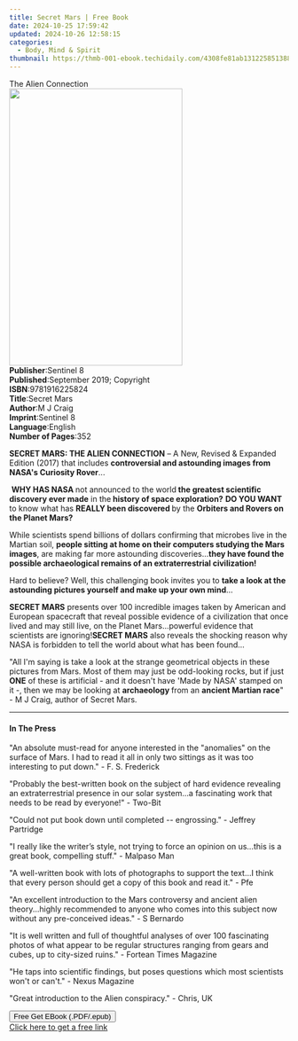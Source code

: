```yaml
---
title: Secret Mars | Free Book
date: 2024-10-25 17:59:42
updated: 2024-10-26 12:58:15
categories:
  - Body, Mind & Spirit
thumbnail: https://thmb-001-ebook.techidaily.com/4308fe81ab131225851388ad1a46a3f72d6cb88b6b4b76b7f20c314a11cf60d2.jpg
---
```

<main id="book-container">
  <div class="flex flex-col">
    <div class="book-brief flex-1 py-6 px-4 sm:p-6 md:py-10 md:px-8">
      <!-- brief-->
      <div class="book-brief-main">The Alien Connection</div>
    </div>
    <div
      class="book-meta-info flex-1 grid gap-4 col-start-1 col-end-3 row-start-1 sm:mb-6 sm:grid-cols-4 lg:gap-6 lg:col-start-2 lg:row-end-6 lg:row-span-6 lg:mb-0"
    >
      <div
        class="book-meta-info-left place-content-center mt-4 p-4 text-sm leading-6 col-start-2 col-span-2 dark:text-slate-400"
      >
        <img
          class="w-full h-500 object-cover rounded-lg sm:h-255 sm:col-span-2 lg:col-span-full"
          src="https://img-001-ebook.techidaily.com/2478659b368d3fae6db5b207a3845dadf2e5b9721dcb45066551976d384703c1.jpg"
          alt=""
          width="312"
          height="500"
        />
      </div>
      <div
        class="book-meta-info-right mt-2 col-start-1 row-start-2 col-span-3 self-center"
      >
        <!-- meta data  -->
        <div class="flex flex-col px-4 md:px-8">
          <div class="flex-1">
            <strong>Publisher</strong>:<span class="px-2">Sentinel 8</span>
          </div>
          <div class="flex-1">
            <strong>Published</strong>:<span class="px-2"
              >September 2019; Copyright</span
            >
          </div>
          <div class="flex-1">
            <strong>ISBN</strong>:<span class="px-2">9781916225824</span>
          </div>
          <div class="flex-1">
            <strong>Title</strong>:<span class="px-2">Secret Mars</span>
          </div>
          <div class="flex-1">
            <strong>Author</strong>:<span class="px-2">M J Craig</span>
          </div>
          <div class="flex-1">
            <strong>Imprint</strong>:<span class="px-2">Sentinel 8</span>
          </div>
          <div class="flex-1">
            <strong>Language</strong>:<span class="px-2">English</span>
          </div>
          <div class="flex-1">
            <strong>Number of Pages</strong>:<span class="px-2">352</span>
          </div>
        </div>
      </div>
    </div>
    <div class="book-description flex-1 py-6 px-4 sm:p-6 md:py-10 md:px-8">
      <div class="book-description-main">
        <div accordion-content="" id="description">
          <p>
            <strong>SECRET MARS: THE ALIEN CONNECTION</strong> – A New, Revised
            &amp; Expanded Edition (2017) that includes
            <strong
              >controversial and astounding images from NASA's Curiosity
              Rover</strong
            >...
          </p>
          &nbsp;<strong>WHY HAS NASA </strong>not announced to the world<strong>
            the greatest scientific discovery ever made</strong
          >
          in the<strong> history of space exploration?</strong>&nbsp;<strong
            >DO YOU WANT</strong
          >
          to know what has <strong>REALLY been discovered </strong>by the
          <strong>Orbiters and Rovers on the Planet Mars?</strong>
          <p>
            While scientists spend billions of dollars confirming that microbes
            live in the Martian soil,
            <strong
              >people sitting at home on their computers studying the Mars
              images</strong
            >, are making far more astounding discoveries...<strong
              >they have found the possible archaeological remains of an
              extraterrestrial civilization!</strong
            >
          </p>
          <p>
            Hard to believe? Well, this challenging book invites you to
            <strong
              >take a look at the astounding pictures yourself and make up your
              own mind</strong
            >...
          </p>
          <strong>SECRET MARS</strong> presents over 100 incredible images taken
          by American and European spacecraft that reveal possible evidence of a
          civilization that once lived and may still live, on the Planet
          Mars...powerful evidence that scientists are ignoring!<strong
            >SECRET MARS</strong
          >
          also reveals the shocking reason why NASA is forbidden to tell the
          world about what has been found...
          <p>
            "All I'm saying is take a look at the strange geometrical objects in
            these pictures from Mars. Most of them may just be odd-looking
            rocks, but if just <strong>ONE</strong> of these is artificial - and
            it doesn't have 'Made by NASA' stamped on it -, then we may be
            looking at <strong>archaeology </strong>from an
            <strong>ancient Martian race</strong>" - M J Craig, author of Secret
            Mars.
          </p>
        </div>
        <div class="accordion-fader"></div>
      </div>
    </div>
    <div class="book-excerpts flex-1 py-6 px-4 sm:p-6 md:py-10 md:px-8">
      <!-- excerpts-->
      <div class="book-excerpts-main">
        <hr />
        <h4 class="placeholder placeholder-heading">
          <span>In The Press</span>
        </h4>
        <p></p>
        <p>
          "An absolute must-read for anyone interested in the "anomalies" on the
          surface of Mars. I had to read it all in only two sittings as it was
          too interesting to put down." - F. S. Frederick
        </p>
        <p>
          "Probably the best-written book on the subject of hard evidence
          revealing an extraterrestrial presence in our solar system...a
          fascinating work that needs to be read by everyone!" - Two-Bit
        </p>
        <p>
          "Could not put book down until completed -- engrossing." - Jeffrey
          Partridge
        </p>
        <p>
          "I really like the writer’s style, not trying to force an opinion on
          us...this is a great book, compelling stuff." - Malpaso Man
        </p>
        <p>
          "A well-written book with lots of photographs to support the text...I
          think that every person should get a copy of this book and read it." -
          Pfe
        </p>
        <p>
          "An excellent introduction to the Mars controversy and ancient alien
          theory...highly recommended to anyone who comes into this subject now
          without any pre-conceived ideas." - S Bernardo
        </p>
        <p>
          "It is well written and full of thoughtful analyses of over 100
          fascinating photos of what appear to be regular structures ranging
          from gears and cubes, up to city-sized ruins." - Fortean Times
          Magazine
        </p>
        <p>
          "He taps into scientific findings, but poses questions which most
          scientists won't or can't." - Nexus Magazine
        </p>
        <p>"Great introduction to the Alien conspiracy." - Chris, UK</p>
        <p></p>
      </div>
    </div>
    <div
      class="book-about-author flex-1 py-6 px-4 sm:p-6 md:py-10 md:px-8"
    ></div>
    <div class="book-free-get flex-1 py-6 px-4 sm:p-6 md:py-10 md:px-8">
      <button
        id="btn-free-get"
        class="bg-blue-500 hover:bg-blue-700 text-white font-bold py-2 px-4 rounded"
      >
        Free Get EBook (.PDF/.epub)
      </button>
      <div id="countdown-display" class="px-2 text-lg mt-2"></div>
      <a
        id="free-link"
        class="hidden bg-blue-500 hover:bg-blue-700 text-white font-bold py-2 px-4 rounded"
        href="https://www.ebooks.com/en-us/book/209881093/secret-mars/m-j-craig/"
        target="_blank"
        >Click here to get a free link</a
      >
    </div>
    <script>
      let countdownTime = 0;
      let countdownInterval = null;
      document
        .getElementById('btn-free-get')
        .addEventListener('click', startCountdown);
      function startCountdown() {
        countdownTime = new Date().getTime() + 60000 * 3;
        countdownInterval = setInterval(updateCountdown, 1000);
        document.getElementById('btn-free-get').disabled = true;
        document
          .getElementById('btn-free-get')
          .classList.add('bg-gray-500', 'cursor-not-allowed');
      }
      function updateCountdown() {
        let currentTime = new Date().getTime();
        let timeLeft = countdownTime - currentTime;
        let secondsLeft = Math.floor(timeLeft / 1000);
        document.getElementById('countdown-display').innerHTML =
          `Remaining time: ${secondsLeft} seconds.`;
        if (secondsLeft <= 0) {
          clearInterval(countdownInterval);
          document.getElementById('btn-free-get').classList.add('hidden');
          document.getElementById('free-link').classList.remove('hidden');
          document.getElementById('countdown-display').innerHTML = '';
        }
      }
    </script>
  </div>
</main>
